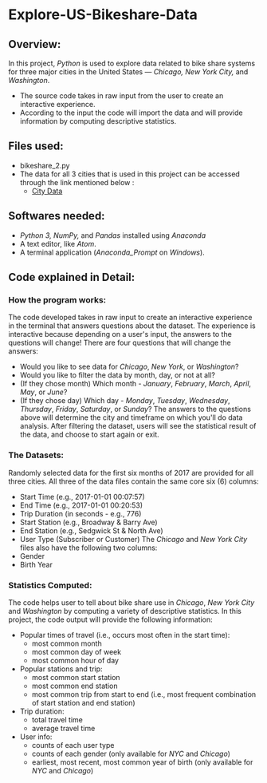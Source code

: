 # Explore-US-Bikeshare-Data
## **Overview:**
In this project, _Python_ is used to explore data related to bike share systems for three major cities in the United States — _Chicago, New York City,_ and _Washington_. 
- The source code takes in raw input from the user to create an interactive experience. 
- According to the input the code will import the data and will provide information by computing descriptive statistics.
## **Files used:**
* bikeshare_2.py
* The data for all 3 cities that is used in this project can be accessed through the link mentioned below :
    - [City Data](https://drive.google.com/drive/folders/1IEBgylx5lrED2xU67NoD0sWloDNWTIPR)
## **Softwares needed:**
* _Python 3, NumPy,_ and _Pandas_ installed using _Anaconda_
* A text editor, like _Atom_.
* A terminal application (_Anaconda_Prompt_ on _Windows_).
## **Code explained in Detail:**
### **How the program works:**
The code developed takes in raw input to create an interactive experience in the terminal that answers questions about the dataset. The experience is interactive because depending on a user's input, the answers to the questions will change! There are four questions that will change the answers:
* Would you like to see data for _Chicago_, _New York_, or _Washington_?
* Would you like to filter the data by month, day, or not at all?
* (If they chose month) Which month - _January_, _February_, _March_, _April_, _May_, or _June_?
* (If they chose day) Which day - _Monday_, _Tuesday_, _Wednesday_, _Thursday_, _Friday_, _Saturday_, or _Sunday_?
The answers to the questions above will determine the city and timeframe on which you'll do data analysis. After filtering the dataset, users will see the statistical result of the data, and choose to start again or exit.
### **The Datasets:**
Randomly selected data for the first six months of 2017 are provided for all three cities. All three of the data files contain the same core six (6) columns:
* Start Time (e.g., 2017-01-01 00:07:57)
* End Time (e.g., 2017-01-01 00:20:53)
* Trip Duration (in seconds - e.g., 776)
* Start Station (e.g., Broadway & Barry Ave)
* End Station (e.g., Sedgwick St & North Ave)
* User Type (Subscriber or Customer)
The _Chicago_ and _New York City_ files also have the following two columns:
* Gender
* Birth Year
### **Statistics Computed:**
The code helps user to tell about bike share use in _Chicago_, _New York City_ and _Washington_ by computing a variety of descriptive statistics. In this project, the code output will provide the following information:
* Popular times of travel (i.e., occurs most often in the start time):
  - most common month
  - most common day of week
  - most common hour of day
* Popular stations and trip:
  - most common start station
  - most common end station
  - most common trip from start to end (i.e., most frequent combination of start station and end station)
* Trip duration:
  - total travel time
  - average travel time
* User info:
  - counts of each user type
  - counts of each gender (only available for _NYC_ and _Chicago_)
  - earliest, most recent, most common year of birth (only available for _NYC_ and _Chicago_)
